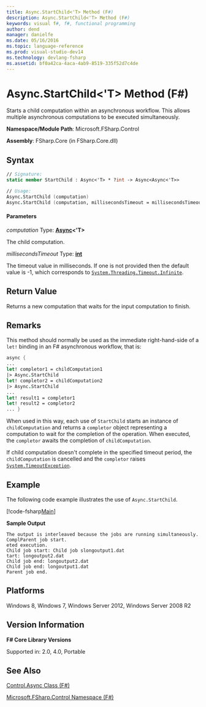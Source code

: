 ```yaml
---
title: Async.StartChild<'T> Method (F#)
description: Async.StartChild<'T> Method (F#)
keywords: visual f#, f#, functional programming
author: dend
manager: danielfe
ms.date: 05/16/2016
ms.topic: language-reference
ms.prod: visual-studio-dev14
ms.technology: devlang-fsharp
ms.assetid: bf0a42ca-4aca-4ab9-8519-335f52d7c4de 
---
```


# Async.StartChild<'T> Method (F#)

Starts a child computation within an asynchronous workflow. This allows multiple asynchronous computations to be executed simultaneously.

**Namespace/Module Path**: Microsoft.FSharp.Control

**Assembly**: FSharp.Core (in FSharp.Core.dll)

## Syntax

```fsharp
// Signature:
static member StartChild : Async<'T> * ?int -> Async<Async<'T>>

// Usage:
Async.StartChild (computation)
Async.StartChild (computation, millisecondsTimeout = millisecondsTimeout)
```

#### Parameters

*computation*
Type: **[Async](https://msdn.microsoft.com/library/e0b28ea2-dea5-4021-b2b9-d7d4761babde)&lt;'T&gt;**

The child computation.

*millisecondsTimeout*
Type: **[int](https://msdn.microsoft.com/library/025d5455-3622-4ea5-9573-3ecbd4ee1375)**

The timeout value in milliseconds. If one is not provided then the default value is -1, which corresponds to [`System.Threading.Timeout.Infinite`](https://msdn.microsoft.com/library/system.threading.timeout.infinite.aspx).

## Return Value

Returns a new computation that waits for the input computation to finish.

## Remarks

This method should normally be used as the immediate right-hand-side of a `let!` binding in an F# asynchronous workflow, that is:

```fsharp
async { 
...
let! completor1 = childComputation1
|> Async.StartChild
let! completor2 = childComputation2
|> Async.StartChild
... 
let! result1 = completor1
let! result2 = completor2
... }
```

When used in this way, each use of `StartChild` starts an instance of `childComputation` and returns a `completor` object representing a computation to wait for the completion of the operation. When executed, the `completor` awaits the completion of `childComputation`.

If child computation doesn't complete in the specified timeout period, the `childComputation` is cancelled and the `completor` raises [`System.TimeoutException`](https://msdn.microsoft.com/en-us/library/system.timeoutexception).

## Example

The following code example illustrates the use of `Async.StartChild`.

[!code-fsharp[Main](~/samples/snippets/fsharp/async-apis/snippet4.fs)]

**Sample Output**

```
The output is interleaved because the jobs are running simultaneously.
ComplParent job start.
eted execution.
Child job start: Child job slongoutput1.dat
tart: longoutput2.dat
Child job end: longoutput2.dat
Child job end: longoutput1.dat
Parent job end.
```

## Platforms
Windows 8, Windows 7, Windows Server 2012, Windows Server 2008 R2

## Version Information

**F# Core Library Versions**

Supported in: 2.0, 4.0, Portable

## See Also

[Control.Async Class &#40;F&#35;&#41;](Control.Async-Class-%5BFSharp%5D.md)

[Microsoft.FSharp.Control Namespace &#40;F&#35;&#41;](Microsoft.FSharp.Control-Namespace-%5BFSharp%5D.md)
